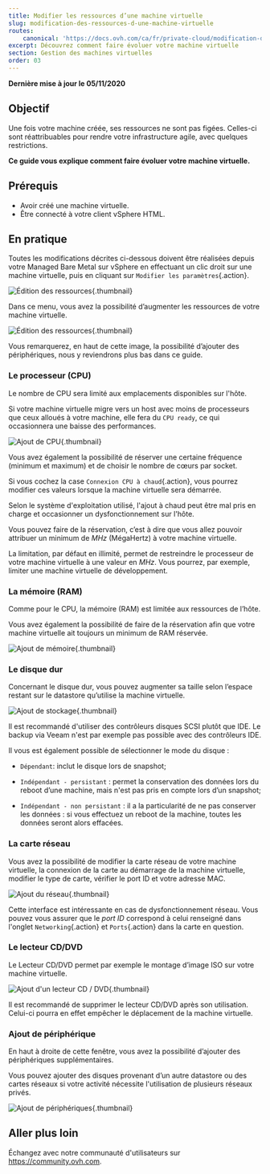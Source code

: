 ```yaml
---
title: Modifier les ressources d’une machine virtuelle
slug: modification-des-ressources-d-une-machine-virtuelle
routes:
    canonical: 'https://docs.ovh.com/ca/fr/private-cloud/modification-des-ressources-d-une-machine-virtuelle/'
excerpt: Découvrez comment faire évoluer votre machine virtuelle
section: Gestion des machines virtuelles
order: 03
---
```


**Dernière mise à jour le 05/11/2020**

## Objectif

Une fois votre machine créée, ses ressources ne sont pas figées. Celles-ci sont réattribuables pour rendre votre infrastructure agile, avec quelques restrictions.

**Ce guide vous explique comment faire évoluer votre machine virtuelle.**


## Prérequis

- Avoir créé une machine virtuelle.
- Être connecté à votre client vSphere HTML.


## En pratique


Toutes les modifications décrites ci-dessous doivent être réalisées depuis votre Managed Bare Metal sur vSphere en effectuant un clic droit sur une machine virtuelle, puis en cliquant sur `Modifier les paramètres`{.action}.

![Édition des ressources](images/hardware01.png){.thumbnail}

Dans ce menu, vous avez la possibilité d’augmenter les ressources de votre machine virtuelle. 

![Édition des ressources](images/hardware02.png){.thumbnail}

Vous remarquerez, en haut de cette image, la possibilité d’ajouter des périphériques, nous y reviendrons plus bas dans ce guide.


### Le processeur (CPU)

Le nombre de CPU sera limité aux emplacements disponibles sur l'hôte.

Si votre machine virtuelle migre vers un host avec moins de processeurs que ceux alloués à votre machine, elle fera du `CPU ready`, ce qui occasionnera une baisse des performances.

![Ajout de CPU](images/hardware03.png){.thumbnail}

Vous avez également la possibilité de réserver une certaine fréquence (minimum et maximum) et de choisir le nombre de cœurs par socket.

Si vous cochez la case `Connexion CPU à chaud`{.action}, vous pourrez modifier ces valeurs lorsque la machine virtuelle sera démarrée.

Selon le système d'exploitation utilisé, l'ajout à chaud peut être mal pris en charge et occasionner un dysfonctionnement sur l'hôte.

Vous pouvez faire de la réservation, c’est à dire que vous allez pouvoir attribuer un minimum de *MHz* (MégaHertz) à votre machine virtuelle.

La limitation, par défaut en illimité, permet de restreindre le processeur de votre machine virtuelle à une valeur en *MHz*. Vous pourrez, par exemple, limiter une machine virtuelle de développement.


### La mémoire (RAM)

Comme pour le CPU, la mémoire (RAM) est limitée aux ressources de l’hôte.

Vous avez également la possibilité de faire de la réservation afin que votre machine virtuelle ait toujours un minimum de RAM réservée.

![Ajout de mémoire](images/hardware04.png){.thumbnail}


### Le disque dur

Concernant le disque dur, vous pouvez augmenter sa taille selon l’espace restant sur le datastore qu’utilise la machine virtuelle.

![Ajout de stockage](images/hardware05.png){.thumbnail}

Il est recommandé d'utiliser des contrôleurs disques SCSI plutôt que IDE. Le backup via Veeam n'est par exemple pas possible avec des contrôleurs IDE.

Il vous est également possible de sélectionner le mode du disque :

- `Dépendant`: inclut le disque lors de snapshot;

- `Indépendant - persistant` : permet la conservation des données lors du reboot d’une machine, mais n'est pas pris en compte lors d’un snapshot;

- `Indépendant - non persistant` : il a la particularité de ne pas conserver les données : si vous effectuez un reboot de la machine, toutes les données seront alors effacées.


### La carte réseau

Vous avez la possibilité de modifier la carte réseau de votre machine virtuelle, la connexion de la carte au démarrage de la machine virtuelle, modifier le type de carte, vérifier le port ID et votre adresse MAC.

![Ajout du réseau](images/hardware06.png){.thumbnail}

Cette interface est intéressante en cas de dysfonctionnement réseau. Vous pouvez vous assurer que le *port ID* correspond à celui renseigné dans l'onglet `Networking`{.action} et `Ports`{.action} dans la carte en question.


### Le lecteur CD/DVD

Le Lecteur CD/DVD permet par exemple le montage d’image ISO sur votre machine virtuelle.

![Ajout d'un lecteur CD / DVD](images/hardware07.png){.thumbnail}

Il est recommandé de supprimer le lecteur CD/DVD après son utilisation. Celui-ci pourra en effet empêcher le déplacement de la machine virtuelle.


### Ajout de périphérique

En haut à droite de cette fenêtre, vous avez la possibilité d’ajouter des périphériques supplémentaires.

Vous pouvez ajouter des disques provenant d’un autre datastore ou des cartes réseaux si votre activité nécessite l'utilisation de plusieurs réseaux privés.

![Ajout de périphériques](images/hardware08.png){.thumbnail}

## Aller plus loin

Échangez avec notre communauté d'utilisateurs sur <https://community.ovh.com>.
